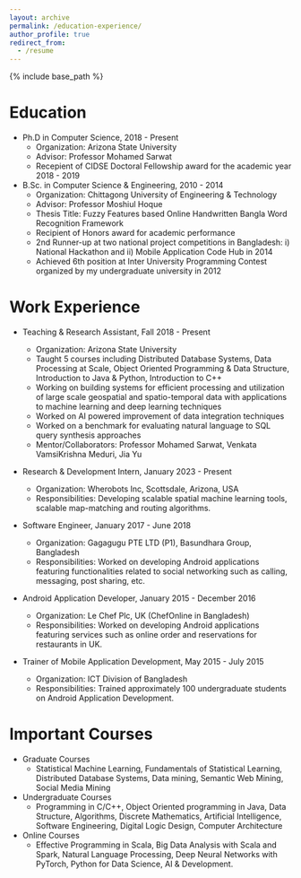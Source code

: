 ```yaml
---
layout: archive
permalink: /education-experience/
author_profile: true
redirect_from:
  - /resume
---
```


{% include base_path %}

Education
======
* Ph.D in Computer Science, 2018 - Present
  * Organization: Arizona State University
  * Advisor: Professor Mohamed Sarwat
  * Recepient of CIDSE Doctoral Fellowship award for the academic year 2018 - 2019
* B.Sc. in Computer Science & Engineering, 2010 - 2014
  * Organization: Chittagong University of Engineering & Technology
  * Advisor: Professor Moshiul Hoque
  * Thesis Title: Fuzzy Features based Online Handwritten Bangla Word Recognition Framework
  * Recipient of Honors award for academic performance
  * 2nd Runner-up at two national project competitions in Bangladesh: i) National Hackathon and ii) Mobile Application Code Hub in 2014
  * Achieved 6th position at Inter University Programming Contest organized by my undergraduate university in 2012

Work Experience
======
* Teaching & Research Assistant, Fall 2018 - Present
  * Organization: Arizona State University
  * Taught 5 courses including Distributed Database Systems, Data Processing at Scale, Object Oriented Programming & Data Structure, Introduction to Java & Python, Introduction to C++
  * Working on building systems for efficient processing and utilization of large scale geospatial and spatio-temporal data with applications to machine learning and deep learning techniques
  * Worked on AI powered improvement of data integration techniques
  * Worked on a benchmark for evaluating natural language to SQL query synthesis approaches
  * Mentor/Collaborators: Professor Mohamed Sarwat, Venkata VamsiKrishna Meduri, Jia Yu

* Research & Development Intern, January 2023 - Present
  * Organization: Wherobots Inc, Scottsdale, Arizona, USA
  * Responsibilities: Developing scalable spatial machine learning tools, scalable map-matching and routing algorithms.

* Software Engineer, January 2017 - June 2018
  * Organization: Gagagugu PTE LTD (P1), Basundhara Group, Bangladesh
  * Responsibilities: Worked on developing Android applications featuring functionalities related to social networking such as calling, messaging, post sharing, etc.

* Android Application Developer, January 2015 - December 2016
  * Organization: Le Chef Plc, UK (ChefOnline in Bangladesh)
  * Responsibilities: Worked on developing Android applications featuring services such as online order and reservations for restaurants in UK.

* Trainer of Mobile Application Development, May 2015 - July 2015
  * Organization: ICT Division of Bangladesh
  * Responsibilities: Trained approximately 100 undergraduate students on Android Application Development.

Important Courses
======
* Graduate Courses
  * Statistical Machine Learning, Fundamentals of Statistical Learning, Distributed Database Systems, Data mining, Semantic Web Mining, Social Media Mining
* Undergraduate Courses
  * Programming in C/C++, Object Oriented programming in Java, Data Structure, Algorithms, Discrete Mathematics, Artificial Intelligence, Software Engineering, Digital Logic Design, Computer Architecture
* Online Courses
  * Effective Programming in Scala, Big Data Analysis with Scala and Spark, Natural Language Processing, Deep Neural Networks with PyTorch, Python for Data Science, AI & Development.
